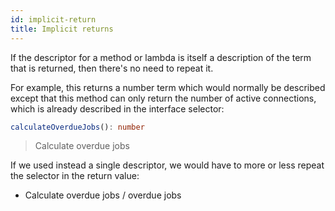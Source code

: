 ```yaml
---
id: implicit-return
title: Implicit returns
---
```


If the descriptor for a method or lambda is itself a description of the term that is returned, then there's no need to repeat it.

For example, this returns a number term which would normally be described except that this method can only return the number of active connections, which is already described in the interface selector:

```typescript
calculateOverdueJobs(): number
```

> Calculate overdue jobs

If we used instead a single descriptor, we would have to more or less repeat the selector in the return value:

* Calculate overdue jobs / overdue jobs